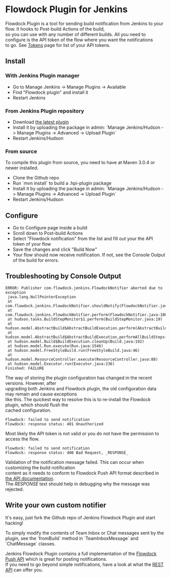 # Flowdock Plugin for Jenkins

Flowdock Plugin is a tool for sending build notification from Jenkins to
your flow. It hooks to Post-build Actions of the build,  
so you can use with any number of different builds. All you need to
configure is the API token of the flow where you want the
notifications  
to go. See [Tokens](https://www.flowdock.com/account/tokens) page for
list of your API tokens.

## Install

### With Jenkins Plugin manager

-   Go to Manage Jenkins -\> Manage Plugins -\> Available
-   Find "Flowdock plugin" and install it
-   Restart Jenkins

### From Jenkins Plugin repository

-   Download [the latest
    plugin](http://updates.jenkins-ci.org/latest/jenkins-flowdock-plugin.hpi)
-   Install it by uploading the package in admin: \`Manage
    Jenkins/Hudson -\> Manage Plugins -\> Advanced -\> Upload Plugin\`
-   Restart Jenkins/Hudson

### From source

To compile this plugin from source, you need to have at Maven 3.0.4 or
newer installed.

-   Clone the Github repo
-   Run \`mvn install\` to build a .hpi-plugin package
-   Install it by uploading the package in admin: \`Manage
    Jenkins/Hudson -\> Manage Plugins -\> Advanced -\> Upload Plugin\`
-   Restart Jenkins/Hudson

## Configure

-   Go to Configure page inside a build
-   Scroll down to Post-build Actions
-   Select "Flowdock notification" from the list and fill out your the
    API token of your flow
-   Save the changes and click "Build Now"
-   Your flow should now receive notification. If not, see the Console
    Output of the build for errors.

## Troubleshooting by Console Output

``` syntaxhighlighter-pre
ERROR: Publisher com.flowdock.jenkins.FlowdockNotifier aborted due to exception
 java.lang.NullPointerException
 at com.flowdock.jenkins.FlowdockNotifier.shouldNotify(FlowdockNotifier.java:117)
 at com.flowdock.jenkins.FlowdockNotifier.perform(FlowdockNotifier.java:108)
 at hudson.tasks.BuildStepMonitor$1.perform(BuildStepMonitor.java:19)
 at hudson.model.AbstractBuild$AbstractBuildExecution.perform(AbstractBuild.java:717)
 at hudson.model.AbstractBuild$AbstractBuildExecution.performAllBuildSteps(AbstractBuild.java:692)
 at hudson.model.Build$BuildExecution.cleanUp(Build.java:192)
 at hudson.model.Run.execute(Run.java:1546)
 at hudson.model.FreeStyleBuild.run(FreeStyleBuild.java:46)
 at hudson.model.ResourceController.execute(ResourceController.java:88)
 at hudson.model.Executor.run(Executor.java:236)
Finished: FAILURE
```

The way of storing the plugin configuration has changed in the recent
versions. However, after  
upgrading both Jenkins and Flowdock plugin, the old configuration data
may remain and cause exceptions  
like this. The quickest way to resolve this is to re-install the
Flowdock plugin, which should flush the  
cached configuration.

``` syntaxhighlighter-pre
Flowdock: failed to send notification
Flowdock: response status: 401 Unauthorized
```

Most likely the API token is not valid or you do not have the permission
to access the flow.

``` syntaxhighlighter-pre
Flowdock: failed to send notification
Flowdock: response status: 400 Bad Request, _RESPONSE_
```

Validation of the notification message failed. This can occur when
customizing the build notification  
content as it needs to conform to Flowdock Push API format described in
[the API documentation](https://www.flowdock.com/api/push).  
The *RESPONSE* text should help in debugging why the message was
rejected.

## Write your own custom notifier

It's easy, just fork the Github repo of Jenkins Flowdock Plugin and
start hacking!

To simply modify the contents of Team Inbox or Chat messages sent by the
plugin, see the \`fromBuild\` method in \`TeamInboxMessage\` and
\`ChatMessage\` classes.

Jenkins Flowdock Plugin contains a full implementation of the [Flowdock
Push API](https://www.flowdock.com/api/push) which is great for posting
notifications.  
If you need to go beyond simple notifications, have a look at what the
[REST API](https://www.flowdock.com/api/rest) can offer you.
